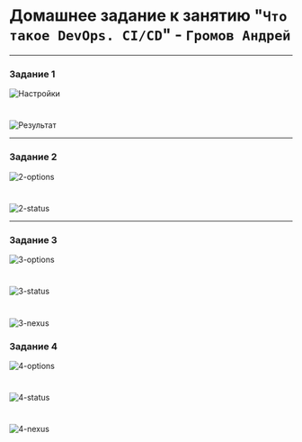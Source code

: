 # Домашнее задание к занятию "`Что такое DevOps. CI/CD`" - `Громов Андрей`

---

### Задание 1

![Настройки](https://github.com/GromDrn/8-04-hw/tree/main/img/1-.jpg)
#
![Результат](https://github.com/GromDrn/8-04-hw/tree/main/img/1-succes.jpg)

---

### Задание 2

![2-options](https://github.com/GromDrn/8-04-hw/tree/main/img/2-opt.jpg)
#
![2-status](https://github.com/GromDrn/8-04-hw/tree/main/img/2-status.jpg)

---

### Задание 3

![3-options](https://github.com/GromDrn/8-04-hw/tree/main/img/3-opt.jpg)
#
![3-status](https://github.com/GromDrn/8-04-hw/tree/main/img/3-status.jpg)
#
![3-nexus](https://github.com/GromDrn/8-04-hw/tree/main/img/3-nexus.jpg)

### Задание 4

![4-options](https://github.com/GromDrn/8-04-hw/tree/main/img/4-opt.jpg)
#
![4-status](https://github.com/GromDrn/8-04-hw/tree/main/img/4-status.jpg)
#
![4-nexus](https://github.com/GromDrn/8-04-hw/tree/main/img/4-nexus.jpg)